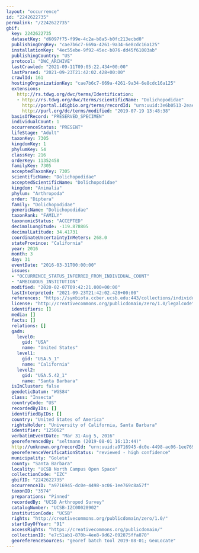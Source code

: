 ```yaml
---
layout: "occurrence"
id: "2242622735"
permalink: "/2242622735"
gbif:
  key: 2242622735
  datasetKey: "d6097f75-f99e-4c2a-b8a5-b0fc213ecbd0"
  publishingOrgKey: "cae7b6c7-669a-4261-9a34-6e8cdc16a125"
  installationKey: "4ec55ebe-9f92-45ec-b076-dd45f61003ab"
  publishingCountry: "US"
  protocol: "DWC_ARCHIVE"
  lastCrawled: "2021-09-11T09:05:22.434+00:00"
  lastParsed: "2021-09-23T21:42:02.428+00:00"
  crawlId: 161
  hostingOrganizationKey: "cae7b6c7-669a-4261-9a34-6e8cdc16a125"
  extensions:
    http://rs.tdwg.org/dwc/terms/Identification:
    - http://rs.tdwg.org/dwc/terms/scientificName: "Dolichopodidae"
      http://portal.idigbio.org/terms/recordId: "urn:uuid:3e6b0513-2eae-41a4-9b71-33a055584494"
      http://purl.org/dc/terms/modified: "2019-07-19 13:48:38"
  basisOfRecord: "PRESERVED_SPECIMEN"
  individualCount: 1
  occurrenceStatus: "PRESENT"
  lifeStage: "Adult"
  taxonKey: 7305
  kingdomKey: 1
  phylumKey: 54
  classKey: 216
  orderKey: 11352458
  familyKey: 7305
  acceptedTaxonKey: 7305
  scientificName: "Dolichopodidae"
  acceptedScientificName: "Dolichopodidae"
  kingdom: "Animalia"
  phylum: "Arthropoda"
  order: "Diptera"
  family: "Dolichopodidae"
  genericName: "Dolichopodidae"
  taxonRank: "FAMILY"
  taxonomicStatus: "ACCEPTED"
  decimalLongitude: -119.878805
  decimalLatitude: 34.41731
  coordinateUncertaintyInMeters: 268.0
  stateProvince: "California"
  year: 2016
  month: 3
  day: 31
  eventDate: "2016-03-31T00:00:00"
  issues:
  - "OCCURRENCE_STATUS_INFERRED_FROM_INDIVIDUAL_COUNT"
  - "AMBIGUOUS_INSTITUTION"
  modified: "2020-02-07T09:42:21.000+00:00"
  lastInterpreted: "2021-09-23T21:42:02.428+00:00"
  references: "https://symbiota.ccber.ucsb.edu:443/collections/individual/index.php?occid=125062"
  license: "http://creativecommons.org/publicdomain/zero/1.0/legalcode"
  identifiers: []
  media: []
  facts: []
  relations: []
  gadm:
    level0:
      gid: "USA"
      name: "United States"
    level1:
      gid: "USA.5_1"
      name: "California"
    level2:
      gid: "USA.5.42_1"
      name: "Santa Barbara"
  isInCluster: false
  geodeticDatum: "WGS84"
  class: "Insecta"
  countryCode: "US"
  recordedByIDs: []
  identifiedByIDs: []
  country: "United States of America"
  rightsHolder: "University of California, Santa Barbara"
  identifier: "125062"
  verbatimEventDate: "Mar 31-Aug 5, 2016"
  georeferencedBy: "seltmann (2019-08-01 16:13:44)"
  http://unknown.org/recordId: "urn:uuid:a9716945-dc0e-4498-ac06-1ee769c8a57f"
  georeferenceVerificationStatus: "reviewed - high confidence"
  municipality: "Goleta"
  county: "Santa Barbara"
  locality: "UCSB North Campus Open Space"
  collectionCode: "IZC"
  gbifID: "2242622735"
  occurrenceID: "a9716945-dc0e-4498-ac06-1ee769c8a57f"
  taxonID: "3574"
  preparations: "Pinned"
  recordedBy: "UCSB Arthropod Survey"
  catalogNumber: "UCSB-IZC00028902"
  institutionCode: "UCSB"
  rights: "http://creativecommons.org/publicdomain/zero/1.0/"
  startDayOfYear: "91"
  accessRights: "https://creativecommons.org/publicdomain/"
  collectionID: "e7c51ab1-870b-4ee8-9d62-092875ffa870"
  georeferenceSources: "georef batch tool 2019-08-01; GeoLocate"
---
```

